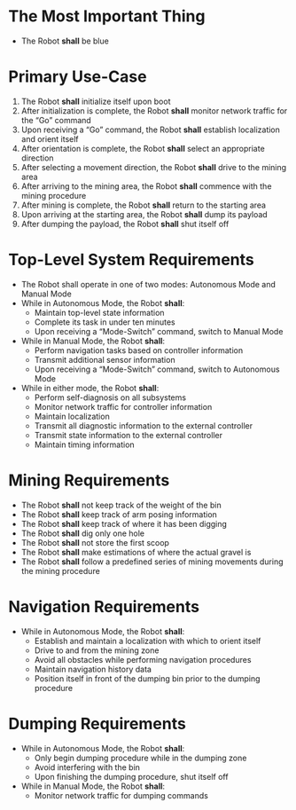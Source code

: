 The Most Important Thing
==========================
* The Robot **shall** be blue

Primary Use-Case
==========================
1. The Robot **shall** initialize itself upon boot
2. After initialization is complete, the Robot **shall** monitor network traffic for the “Go” command
3. Upon receiving a “Go” command, the Robot **shall** establish localization and orient itself
4. After orientation is complete, the Robot **shall** select an appropriate direction
5. After selecting a movement direction, the Robot **shall** drive to the mining area
6. After arriving to the mining area, the Robot **shall** commence with the mining procedure
7. After mining is complete, the Robot **shall** return to the starting area
8. Upon arriving at the starting area, the Robot **shall** dump its payload
9. After dumping the payload, the Robot **shall** shut itself off

Top-Level System Requirements
==========================
* The Robot shall operate in one of two modes: Autonomous Mode and Manual Mode
* While in Autonomous Mode, the Robot **shall**:
  * Maintain top-level state information
  * Complete its task in under ten minutes
  * Upon receiving a “Mode-Switch” command, switch to Manual Mode
* While in Manual Mode, the Robot **shall**:
  * Perform navigation tasks based on controller information
  * Transmit additional sensor information
  * Upon receiving a “Mode-Switch” command, switch to Autonomous Mode
* While in either mode, the Robot **shall**:
  * Perform self-diagnosis on all subsystems
  * Monitor network traffic for controller information
  * Maintain localization
  * Transmit all diagnostic information to the external controller
  * Transmit state information to the external controller
  * Maintain timing information

Mining Requirements
==========================
* The Robot **shall** not keep track of the weight of the bin
* The Robot **shall** keep track of arm posing information
* The Robot **shall** keep track of where it has been digging
* The Robot **shall** dig only one hole
* The Robot **shall** not store the first scoop
* The Robot **shall** make estimations of where the actual gravel is
* The Robot **shall** follow a predefined series of mining movements during the mining procedure

Navigation Requirements
==========================
* While in Autonomous Mode, the Robot **shall**:
  * Establish and maintain a localization with which to orient itself
  * Drive to and from the mining zone
  * Avoid all obstacles while performing navigation procedures
  * Maintain navigation history data
  * Position itself in front of the dumping bin prior to the dumping procedure


Dumping Requirements
==========================
* While in Autonomous Mode, the Robot **shall**:
  * Only begin dumping procedure while in the dumping zone
  * Avoid interfering with the bin
  * Upon finishing the dumping procedure, shut itself off
* While in Manual Mode, the Robot **shall**:
  * Monitor network traffic for dumping commands
